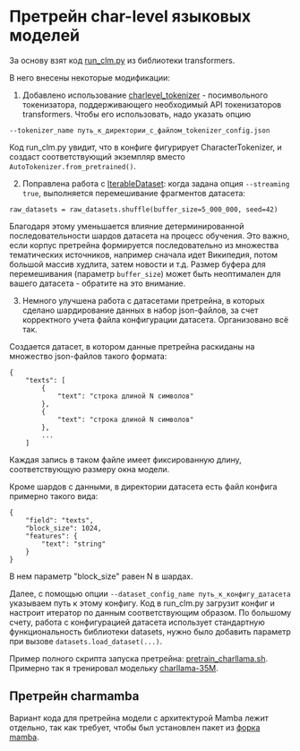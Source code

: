 # Претрейн char-level языковых моделей

За основу взят код [run_clm.py](examples/pytorch/language-modeling/run_clm.py) из библиотеки transformers.

В него внесены некоторые модификации:

1) Добавлено использование [charlevel_tokenizer](https://github.com/Koziev/character-tokenizer) - посимвольного токенизатора, поддерживающего необходимый API токенизаторов transformers.
Чтобы его использовать, надо указать опцию

```
--tokenizer_name путь_к_директории_с_файлом_tokenizer_config.json
```

Код run_clm.py увидит, что в конфиге фигурирует CharacterTokenizer, и создаст соответствующий экземпляр вместо ```AutoTokenizer.from_pretrained()```.


2) Поправлена работа с [IterableDataset](https://pytorch.org/docs/stable/data.html#iterable-style-datasets): когда задана опция ```--streaming true```,
выполняется перемешивание фрагментов датасета:

```
raw_datasets = raw_datasets.shuffle(buffer_size=5_000_000, seed=42)
```

Благодаря этому уменьшается влияние детерминированной последовательности шардов датасета на процесс обучения. Это важно, если
корпус претрейна формируется последовательно из множества тематических источников, например сначала идет Википедия, потом
большой массив худлита, затем новости и т.д. Размер буфера для перемешивания (параметр ```buffer_size```) может быть неоптимален
для вашего датасета - обратите на это внимание.

3) Немного улучшена работа с датасетами претрейна, в которых сделано шардирование данных в набор json-файлов,
за счет корректного учета файла конфигурации датасета. Организовано всё так.

Создается датасет, в котором данные претрейна раскиданы на множество json-файлов такого формата:

```
{
    "texts": [
        {
            "text": "строка длиной N символов"
        },
        {
            "text": "строка длиной N символов"
        },
        ...
    ]

```

Каждая запись в таком файле имеет фиксированную длину, соответствующую размеру окна модели.

Кроме шардов с данными, в директории датасета есть файл конфига примерно такого вида:

```
{
    "field": "texts",
    "block_size": 1024,
    "features": {
        "text": "string"
    }
}

```

В нем параметр "block_size" равен N в шардах.

Далее, с помощью опции ```--dataset_config_name путь_к_конфигу_датасета``` указываем путь к этому конфигу. Код в run_clm.py
загрузит конфиг и настроит итератор по данным соответствующим образом. По большому счету, работа с конфигурацией датасета
использует стандартную функциональность библиотеки datasets, нужно было добавить параметр при вызове ```datasets.load_dataset(...)```.

Пример полного скрипта запуска претрейна: [pretrain_charllama.sh](pretrain_charllama.sh).
Примерно так я тренировал модельку [charllama-35M](https://huggingface.co/inkoziev/charllama-35M).

## Претрейн charmamba

Вариант кода для претрейна модели с архитектурой Mamba лежит отдельно, так как требует, чтобы был установлен пакет из [форка mamba](https://github.com/Koziev/mamba).



